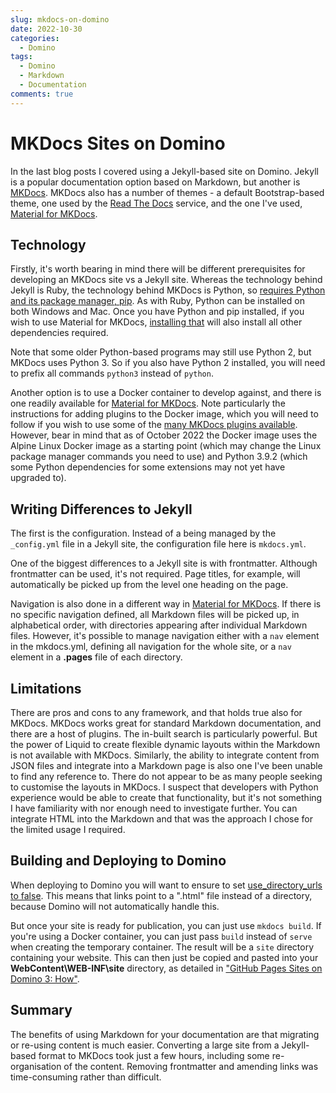 ```yaml
---
slug: mkdocs-on-domino
date: 2022-10-30
categories:
  - Domino
tags: 
  - Domino
  - Markdown
  - Documentation
comments: true
---
```

# MKDocs Sites on Domino

In the last blog posts I covered using a Jekyll-based site on Domino. Jekyll is a popular documentation option based on Markdown, but another is [MKDocs](https://www.mkdocs.org/). MKDocs also has a number of themes - a default Bootstrap-based theme, one used by the [Read The Docs](https://readthedocs.org/) service, and the one I've used, [Material for MKDocs](https://squidfunk.github.io/mkdocs-material/).

<!-- more -->

## Technology

Firstly, it's worth bearing in mind there will be different prerequisites for developing an MKDocs site vs a Jekyll site. Whereas the technology behind Jekyll is Ruby, the technology behind MKDocs is Python, so [requires Python and its package manager, pip](https://www.mkdocs.org/user-guide/installation/). As with Ruby, Python can be installed on both Windows and Mac. Once you have Python and pip installed, if you wish to use Material for MKDocs, [installing that](https://squidfunk.github.io/mkdocs-material/getting-started/) will also install all other dependencies required.

Note that some older Python-based programs may still use Python 2, but MKDocs uses Python 3. So if you also have Python 2 installed, you will need to prefix all commands `python3` instead of `python`.

Another option is to use a Docker container to develop against, and there is one readily available for [Material for MKDocs](https://squidfunk.github.io/mkdocs-material/getting-started/#with-docker). Note particularly the instructions for adding plugins to the Docker image, which you will need to follow if you wish to use some of the [many MKDocs plugins available](https://github.com/mkdocs/mkdocs/wiki/MkDocs-Plugins). However, bear in mind that as of October 2022 the Docker image uses the Alpine Linux Docker image as a starting point (which may change the Linux package manager commands you need to use) and Python 3.9.2 (which some Python dependencies for some extensions may not yet have upgraded to).

## Writing Differences to Jekyll

The first is the configuration. Instead of a being managed by the `_config.yml` file in a Jekyll site, the configuration file here is `mkdocs.yml`.

One of the biggest differences to a Jekyll site is with frontmatter. Although frontmatter can be used, it's not required. Page titles, for example, will automatically be picked up from the level one heading on the page.

Navigation is also done in a different way in [Material for MKDocs](https://squidfunk.github.io/mkdocs-material/setup/setting-up-navigation/). If there is no specific navigation defined, all Markdown files will be picked up, in alphabetical order, with directories appearing after individual Markdown files. However, it's possible to manage navigation either with a `nav` element in the mkdocs.yml, defining all navigation for the whole site, or a `nav` element in a **.pages** file of each directory.

## Limitations

There are pros and cons to any framework, and that holds true also for MKDocs. MKDocs works great for standard Markdown documentation, and there are a host of plugins. The in-built search is particularly powerful. But the power of Liquid to create flexible dynamic layouts within the Markdown is not available with MKDocs. Similarly, the ability to integrate content from JSON files and integrate into a Markdown page is also one I've been unable to find any reference to. There do not appear to be as many people seeking to customise the layouts in MKDocs. I suspect that developers with Python experience would be able to create that functionality, but it's not something I have familiarity with nor enough need to investigate further. You can integrate HTML into the Markdown and that was the approach I chose for the limited usage I required.

## Building and Deploying to Domino

When deploying to Domino you will want to ensure to set [use_directory_urls to false](https://www.mkdocs.org/user-guide/configuration/#use_directory_urls). This means that links point to a ".html" file instead of a directory, because Domino will not automatically handle this.

But once your site is ready for publication, you can just use `mkdocs build`. If you're using a Docker container, you can just pass `build` instead of `serve` when creating the temporary container. The result will be a `site` directory containing your website. This can then just be copied and pasted into your **WebContent\WEB-INF\site** directory, as detailed in ["GitHub Pages Sites on Domino 3: How"](./2022-08-17-github-pages-on-domino-3.md).

## Summary

The benefits of using Markdown for your documentation are that migrating or re-using content is much easier. Converting a large site from a Jekyll-based format to MKDocs took just a few hours, including some re-organisation of the content. Removing frontmatter and amending links was time-consuming rather than difficult.

